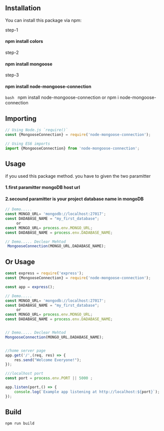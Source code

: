 ## Installation
You can install this package via npm:

step-1
#### npm install colors 
step-2
#### npm install mongoose
step-3
#### npm install node-mongoose-connection
```bash ```
npm install node-mongoose-connection
        or
npm i node-mongoose-connection

## Importing
```js
// Using Node.js `require()`
const {MongooseConnection} = require('node-mongoose-connection');

// Using ES6 imports
import {MongooseConnection} from 'node-mongoose-connection';
```
## Usage 
if you used this package method. you have to given the two paramitter 

#### 1.first paramitter mongoDB host url
#### 2.secound paramitter is your project database name in mongoDB


```js
// Demo.....
const MONGO_URL= 'mongodb://localhost:27017';
const DADABASE_NAME = "my_first_database";
     or
const MONGO_URL= process.env.MONGO_URL;
const DADABASE_NAME = process.env.DADABASE_NAME;

// Demo..... Declear Mehtod
 MongooseConnection(MONGO_URL,DADABASE_NAME);
```

## Or Usage 

```js
const express = require('express');
const {MongooseConnection} = require('node-mongoose-connection');

const app = express();

// Demo.....
const MONGO_URL= 'mongodb://localhost:27017';
const DADABASE_NAME = "my_first_database";
     or
const MONGO_URL= process.env.MONGO_URL;
const DADABASE_NAME = process.env.DADABASE_NAME;


// Demo..... Declear Mehtod
MongooseConnection(MONGO_URL,DADABASE_NAME);


//home server page
app.get('/',(req, res) => {
    res.send("Welcome Everyone!");
});

///localhost port 
const port = process.env.PORT || 5000 ;

app.listen(port,() => {
    console.log(`Example app listening at http://localhost:${port}`);
});
```
## Build
```npm run build ```
